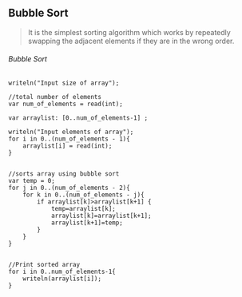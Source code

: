 ## Bubble Sort
> It is the simplest sorting algorithm which works by repeatedly swapping the adjacent elements if they are in the wrong order.

###### Bubble Sort

```Chapel
writeln("Input size of array");

//total number of elements
var num_of_elements = read(int); 

var arraylist: [0..num_of_elements-1] ; 

writeln("Input elements of array");
for i in 0..(num_of_elements - 1){
    arraylist[i] = read(int);
}


//sorts array using bubble sort
var temp = 0;
for j in 0..(num_of_elements - 2){
    for k in 0..(num_of_elements - j){
        if arraylist[k]>arraylist[k+1] {
            temp=arraylist[k];
            arraylist[k]=arraylist[k+1];
            arraylist[k+1]=temp;
        }
    }
}


//Print sorted array
for i in 0..num_of_elements-1{
    writeln(arraylist[i]);
}
```
